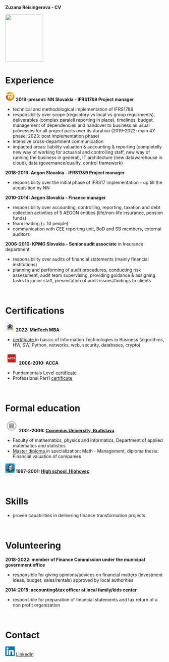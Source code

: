**Zuzana Reisingerova - CV**

<img src="https://user-images.githubusercontent.com/122103898/211145768-6a50ff48-becf-46a1-ba51-aaefd9686530.jpg" width="120" height="150">

# Experience
**<img src="NN logo.jpeg" width="30" height="30"> 2019-present: NN Slovakia - IFRS17&9 Project manager** 
* technical and methodological implementation of IFRS17&9 
* responsibility over scope (regulatory vs local vs group requirments), deliverables (complex paralell reporting in place), timelines, budget, management of dependencies and handover to business as usual processes for all project parts over its duration (2019-2022: main 4Y phase; 2023: post implementation phase) 
* intensive cross-department communication 
* impacted areas: liability valuation & accounting & reporting (completelly new way of working for actuarial and controlling staff, new way of running the business in general), IT architecture (new datawarehouse in cloud), data (governance/quality, control framework) 
  
**2018-2019: Aegon Slovakia - IFRS17&9 Project manager**
* responsibility over the initial phase of IFRS17 implementation - up till the acquisition by NN  

**2010-2014: Aegon Slovakia - Finance manager** 
* responsibility over accounting, controlling,  reporting, taxation and debt collection activities of 5 AEGON entities (life/non-life insurance, pension funds) 
* team leading (~ 10 people) 
* communication with CEE reporting unit, BoD and SB members, external auditors

**2006-2010: KPMG Slovakia - Senior audit associate** in Insurance department 
* responsibility over audits of financial statements (mainly financial institutions) 
* planning and performing of audit procedures, conducting risk assessment, audit team supervising, providing guidance & assigning tasks to junior staff, presentation of audit issues/findings to clients

<br>

# Certifications
**<img src="MiniTech logo.jpeg" width="30" height="30"> 2022: MinTech MBA**
*  <a href="Reisingerova_MiniTechMBA_EN certificate.pdf"> certificate </a> in basics of Information Technologies in Business (algorithms, HW, SW, Python, networks, web, security, databases, crypto) 

**<img src="ACCA logo.jpeg" width="40" height="40"> 2006-2010: ACCA** 
* Fundamentals Level <a href="Reisingerova_ACCA_Fundamentals Level.pdf">certificate </a> 
* Professional Part1 <a href="Reisingerova_ACCA_Professional Part1.pdf">certificate </a> 

<br>

# Formal education 
**<img src="UK logo.jpeg" width="40" height="40"> 
  2001-2006: <a href="https://fmph.uniba.sk/en/departments/department-of-applied-mathematics-and-statistics/">Comenius University, Bratislava</a>** 

* Faculty of mathematics, physics and informatics, Department of applied matematics and statistics 
* <a href="diplom.pdf"> Master diploma </a> in specialization: Math - Management, diploma thesis: Financial valuation of companies 
 
**<img src="gymnazium logo.jpeg" width="30" height="30"> 
  1997-2001: <a href="https://gymhc.edupage.org/contact/">High school, Hlohovec</a>**

<br>

# Skills
* proven capabilities in delivering finance transformation projects 

<br>

# Volunteering
**2018-2022: member of Finance Commission under the municipal government office**
* responsible for giving opinions/advices on financial matters (investment ideas, budget, sales/rentals) approved by local authorities 

**2014-2015: accounting&tax officer at local family/kids center**
* responsible for preparation of financial statements and tax return of a non profit organization

<br>

# Contact
<img src="LinkedIn logo.png" width="30" height="30"> 
<a href="https://www.linkedin.com/in/zuzana-reisingerova-388977152/">LinkedIn</a> 
